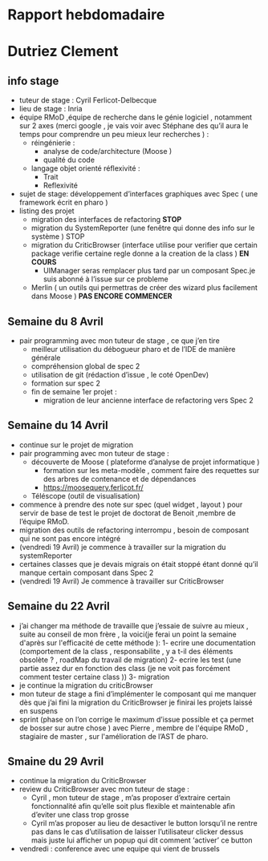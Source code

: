 # Rapport hebdomadaire 
# Dutriez Clement 

## info stage 
* tuteur de stage : Cyril Ferlicot-Delbecque 
* lieu de stage : Inria
* équipe RMoD ,équipe de recherche dans le génie logiciel , notamment sur 2 axes (merci google , je vais voir avec Stéphane des qu’il aura le temps pour comprendre un peu mieux leur recherches ) :
	* réingénierie  :
		* analyse de code/architecture (Moose )
		* qualité du code  
	* langage objet orienté réflexivité :
		* Trait 
		* Reflexivité  
* sujet de stage:  développement d’interfaces graphiques avec Spec  ( une framework  écrit en pharo )
* listing des projet 
	* migration des interfaces de refactoring **STOP**
	* migration du SystemReporter (une fenêtre qui donne des info sur le système ) STOP 
	* migration du CriticBrowser (interface utilise pour verifier que certain package verifie certaine regle donne a la creation de la class ) **EN COURS**
		* UIManager seras remplacer plus tard par un composant Spec.je suis abonné à l’issue sur ce probleme 
	* Merlin ( un outils qui permettras de créer des wizard plus facilement dans Moose  )  **PAS ENCORE COMMENCER**


## Semaine du 8 Avril


* pair programming avec mon tuteur de stage , ce que j’en tire
	* meilleur utilisation du débogueur pharo et de l’IDE de manière générale  
	* compréhension global de spec 2
	* utilisation de git (rédaction d’issue , le coté OpenDev)
	* formation sur spec 2
	* fin de semaine 1er projet :
		* migration de leur ancienne interface de refactoring vers Spec 2

## Semaine du 14 Avril 


* continue sur le projet de migration
* pair programming avec mon tuteur de stage :
	* découverte de  Moose ( plateforme d’analyse de projet informatique  ) 
		* formation sur les meta-modèle , comment faire des requettes sur des arbres de contenance et de dépendances
		* https://moosequery.ferlicot.fr/ 
	* Téléscope (outil de visualisation)
* commence à prendre des note sur spec (quel widget , layout ) pour servir de base de test
 le projet de doctorat de Benoit ,membre de l’équipe RMoD. 
* migration des outils de refactoring interrompu , besoin de composant qui ne sont pas encore intégré  
* (vendredi 19 Avril) je commence à travailler sur la migration du systemReporter 
* certaines classes que je devais migrais on était stoppé étant donné qu’il manque certain composant dans Spec 2  
* (vendredi 19 Avril) Je commence à travailler sur CriticBrowser  

## Semaine du 22 Avril


* j’ai changer ma méthode de travaille que j’essaie de suivre au mieux , suite au conseil de mon frère ,  la voici(je ferai un point la semaine d'après sur l'efficacité de cette méthode ): 
	1- ecrire une documentation (comportement de la class , responsabilite , y a t-il des éléments obsolète ? , roadMap du travail de migration)
	2- ecrire les test (une partie assez dur en fonction des class (je ne voit pas forcément comment tester certaine class ))
	3- migration 
* je continue la migration du criticBrowser
* mon tuteur de stage a fini d’implémenter le composant qui me manquer dès que j’ai fini la migration du CriticBrowser je finirai les projets laissé en suspens
* sprint (phase on l’on corrige le maximum d’issue possible et ça permet de bosser sur autre chose ) avec Pierre , membre de l'équipe RMoD , stagiaire de master , sur l'amélioration de l’AST de pharo.

## Smaine du 29 Avril

* continue la migration du CriticBrowser 
* review du CriticBrowser avec mon tuteur de stage  :
	* Cyril , mon tuteur de stage  , m’as proposer d’extraire certain fonctionnalité afin qu’elle soit plus flexible et maintenable afin d’eviter une class trop grosse 
	* Cyril m’as proposer au lieu de desactiver le button lorsqu’il ne rentre pas dans le cas d’utilisation de laisser l’utilisateur clicker dessus mais juste lui afficher un popup qui dit comment ‘activer’ ce button
* vendredi : conference avec une equipe qui vient de brussels 


